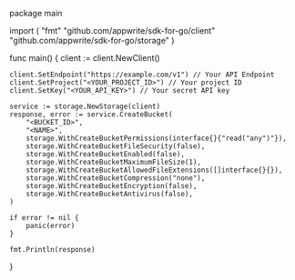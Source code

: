 package main

import (
    "fmt"
    "github.com/appwrite/sdk-for-go/client"
    "github.com/appwrite/sdk-for-go/storage"
)

func main() {
    client := client.NewClient()

    client.SetEndpoint("https://example.com/v1") // Your API Endpoint
    client.SetProject("<YOUR_PROJECT_ID>") // Your project ID
    client.SetKey("<YOUR_API_KEY>") // Your secret API key

    service := storage.NewStorage(client)
    response, error := service.CreateBucket(
        "<BUCKET_ID>",
        "<NAME>",
        storage.WithCreateBucketPermissions(interface{}{"read("any")"}),
        storage.WithCreateBucketFileSecurity(false),
        storage.WithCreateBucketEnabled(false),
        storage.WithCreateBucketMaximumFileSize(1),
        storage.WithCreateBucketAllowedFileExtensions([]interface{}{}),
        storage.WithCreateBucketCompression("none"),
        storage.WithCreateBucketEncryption(false),
        storage.WithCreateBucketAntivirus(false),
    )

    if error != nil {
        panic(error)
    }

    fmt.Println(response)
}
